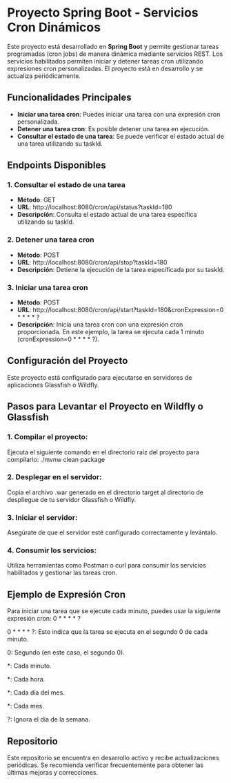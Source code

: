 # Proyecto Spring Boot - Servicios Cron Dinámicos

Este proyecto está desarrollado en **Spring Boot** y permite gestionar tareas programadas (cron jobs) de manera dinámica mediante servicios REST. Los servicios habilitados permiten iniciar y detener tareas cron utilizando expresiones cron personalizadas. El proyecto está en desarrollo y se actualiza periódicamente.

## Funcionalidades Principales

- **Iniciar una tarea cron**: Puedes iniciar una tarea con una expresión cron personalizada.
- **Detener una tarea cron**: Es posible detener una tarea en ejecución.
- **Consultar el estado de una tarea**: Se puede verificar el estado actual de una tarea utilizando su taskId.

## Endpoints Disponibles

### 1. Consultar el estado de una tarea

- **Método**: GET
- **URL**: http://localhost:8080/cron/api/status?taskId=180
- **Descripción**: Consulta el estado actual de una tarea específica utilizando su taskId.

### 2. Detener una tarea cron

- **Método**: POST
- **URL**: http://localhost:8080/cron/api/stop?taskId=180
- **Descripción**: Detiene la ejecución de la tarea especificada por su taskId.

### 3. Iniciar una tarea cron

- **Método**: POST
- **URL**: http://localhost:8080/cron/api/start?taskId=180&cronExpression=0 * * * * ?
- **Descripción**: Inicia una tarea cron con una expresión cron proporcionada. En este ejemplo, la tarea se ejecuta cada 1 minuto (cronExpression=0 * * * * ?).

## Configuración del Proyecto
Este proyecto está configurado para ejecutarse en servidores de aplicaciones Glassfish o Wildfly.

## Pasos para Levantar el Proyecto en Wildfly o Glassfish

### **1. Compilar el proyecto**:
   Ejecuta el siguiente comando en el directorio raíz del proyecto para compilarlo:
   ./mvnw clean package

### **2. Desplegar en el servidor**:
   Copia el archivo .war generado en el directorio target al directorio de despliegue de tu servidor Glassfish o Wildfly.

### **3. Iniciar el servidor**:
   Asegúrate de que el servidor esté configurado correctamente y levántalo.

### **4. Consumir los servicios**:
   Utiliza herramientas como Postman o curl para consumir los servicios habilitados y gestionar las tareas cron.

## Ejemplo de Expresión Cron
Para iniciar una tarea que se ejecute cada minuto, puedes usar la siguiente expresión cron: 0 * * * * ?

0 * * * * ?: Esto indica que la tarea se ejecuta en el segundo 0 de cada minuto.

0: Segundo (en este caso, el segundo 0).

*: Cada minuto.

*: Cada hora.

*: Cada día del mes.

*: Cada mes.

?: Ignora el día de la semana.

## Repositorio
Este repositorio se encuentra en desarrollo activo y recibe actualizaciones periódicas. Se recomienda verificar frecuentemente para obtener las últimas mejoras y correcciones.
